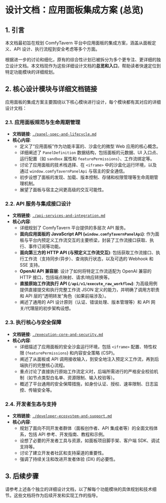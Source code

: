 # 设计文档：应用面板集成方案 (总览)

## 1. 引言

本文档最初旨在规划 ComfyTavern 平台中应用面板的集成方案，涵盖从面板定义、API 设计、执行流程到安全考虑等多个方面。

根据进一步的讨论和细化，原有的综合性计划已被拆分为多个更专注、更详细的独立设计文档。本文档现作为这些详细设计文档的**总览和入口**，帮助读者快速定位到特定功能模块的详细规划。

## 2. 核心设计模块与详细文档链接

应用面板的集成方案主要围绕以下核心模块进行设计，每个模块都有其对应的详细设计文档：

### 2.1. 应用面板规范与生命周期管理

*   **文档链接**: [`./panel-spec-and-lifecycle.md`](./panel-spec-and-lifecycle.md:1)
*   **核心内容**:
    *   定义了“应用面板”作为功能丰富的、沙盒化的微型 Web 应用的核心概念。
    *   详细阐述了 `PanelDefinition` 数据结构，包括面板的元数据、UI 入口点、运行配置（如 `sandbox` 属性和 `featurePermissions`）、工作流绑定等。
    *   讨论了应用面板的技术栈选择、在 `<iframe>` 中的沙盒化运行环境，以及通过 `window.comfyTavernPanelApi` 与宿主的安全通信。
    *   初步设想了面板的发现、加载、版本控制、存储和权限管理等生命周期管理机制。
    *   展望了面板与宿主之间更高级的交互可能性。

### 2.2. API 服务与集成接口设计

*   **文档链接**: [`./api-services-and-integration.md`](./api-services-and-integration.md:1)
*   **核心内容**:
    *   详细规划了 ComfyTavern 平台提供的多层次 API 服务。
    *   **面向应用面板的 JavaScript API (`window.comfyTavernPanelApi`)**: 作为面板与平台内预定义工作流交互的主要桥梁，封装了工作流接口获取、执行、事件订阅等功能。
    *   **面向第三方的 HTTP API (与预定义工作流交互)**: 包括获取工作流接口、执行工作流（支持同步/异步）、查询执行状态，以及可选的 Webhook 和 SSE 支持。
    *   **OpenAI API 兼容层**: 设计了如何将特定工作流适配为 OpenAI 兼容的 HTTP 接口，包括端点映射、请求/响应转换等。
    *   **直接原始工作流执行 API (`/api/v1/execute_raw_workflow`)**: 为高级用例提供直接提交和执行完整工作流 JSON 定义的能力，并明确了调用方职责和 API 层的“透明转发”角色（如果前端涉及）。
    *   阐述了通用的 API 设计原则（认证、错误处理、版本管理等）和 API 网关/代理层的初步架构设想。

### 2.3. 执行核心与安全保障

*   **文档链接**: [`./execution-core-and-security.md`](./execution-core-and-security.md:1)
*   **核心内容**:
    *   详细描述了应用面板的安全沙盒运行环境，包括 `<iframe>` 配置、特性权限 (`featurePermissions`) 和内容安全策略 (CSP)。
    *   阐述了从面板或 API 调用接收输入，到安全地注入预定义工作流，再到后端执行的完整核心流程。
    *   重点讨论了直接执行原始工作流定义时，后端所需进行的严格安全校验机制（如节点类型白名单、资源限制、输入校验等）。
    *   概述了平台通用的安全保障措施，如身份认证、授权、速率限制、日志监控、传输安全等。

### 2.4. 开发者生态与支持

*   **文档链接**: [`./developer-ecosystem-and-support.md`](./developer-ecosystem-and-support.md:1)
*   **核心内容**:
    *   规划了面向不同开发者群体（面板创作者、API 集成者等）的全面文档体系，包括 API 参考、开发指南、教程和示例。
    *   设想了必要的开发者工具与资源，如面板项目脚手架、客户端 SDK、调试支持等。
    *   讨论了建立开发者社区和支持渠道的重要性。
    *   强调了持续关注和改进开发者体验 (DX) 的必要性。

## 3. 后续步骤

请参考上述各个独立的详细设计文档，以了解每个功能模块的具体规划和技术细节。这些文档将作为后续开发和实现工作的指导。